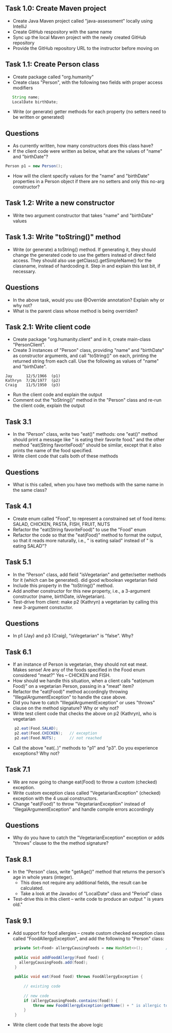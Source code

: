 

## Task 1.0: Create Maven project
- Create Java Maven project called "java-assessment"
  locally using IntelliJ
- Create GitHub respository with the same name
- Sync up the local Maven project with the newly
  created GitHub repository
- Provide the GitHub repository URL to the instructor
  before moving on


## Task 1.1: Create Person class
- Create package called "org.humanity"
- Create class "Person", with the following two fields
  with proper access modifiers

```java
   String name;
   LocalDate birthDate;
```

- Write (or generate) getter methods for each 
  property (no setters need to be written or
  generated)

## Questions
- As currently written, how many constructors does this class have?
- If the client code were written as below, what are the values 
  of "name" and "birthDate"?

```java
Person p1 = new Person();
```

- How will the client specify values for the "name" and "birthDate" 
  properties in a Person object if there are no setters 
  and only this no-arg constructor?

## Task 1.2: Write a new constructor
- Write two argument constructor that takes "name" and "birthDate" 
  values

## Task 1.3: Write "toString()" method
- Write (or generate) a toString() method.  If generating it, 
  they should change the generated code to use the getters 
  instead of direct field access. They should also use 
  getClass().getSimpleName() for the classname, instead of 
  hardcoding it.  Step in and explain this last bit, if necessary.

## Questions
- In the above task, would you use @Override annotation? 
  Explain why or why not?
- What is the parent class whose method is being overriden?

## Task 2.1: Write client code
- Create package "org.humanity.client" and in it, create 
  main-class "PersonClient".
- Create 3 instances of "Person" class, providing "name" and 
  "birthDate" as constructor arguments, and call "toString()" 
  on each, printing the returned string from each call. Use
  the following as values of "name" and "birthDate".  

```
Jay		 12/5/1966	(p1)
Kathryn	 7/26/1977	(p2)
Craig	 11/5/1950	(p3)
```

- Run the client code and explain the output
- Comment out the "toString()" method in the "Person" class
  and re-run the client code, explain the output

## Task 3.1
- In the "Person" class, write two "eat()" methods: one "eat()"
  method  should print a message like 
  "<name> is eating their favorite food." and 
  the other method "eat(String favoriteFood)" should be similar, 
  except that it also prints the name of the food specified.
- Write client code that calls both of these methods

## Questions
- What is this called, when you have two methods with the 
  same name in the same class?

## Task 4.1
- Create enum called "Food", to represent a constrained 
  set of food items: SALAD, CHICKEN, PASTA, FISH, FRUIT, NUTS
- Refactor the "eat(String favoriteFood)" to use the "Food"
  enum
- Refactor the code so that the "eat(Food)" method to format 
  the output, so that it reads more naturally, i.e., 
  "<name> is eating salad" instead of "<name> is eating SALAD"?

## Task 5.1
- In the "Person" class, add field "isVegetarian" and 
  getter/setter methods for it (which can be generated).
  did good w/boolean vegetarian field
- Include this property in the "toString()" method.
- Add another constructor for this new property, i.e., 
  a 3-argument constructor (name, birthDate, isVegetarian).
- Test-drive from client: make p2 (Kathryn) a vegetarian 
  by calling this new 3-argument constuctor.

## Questions
- In p1 (Jay) and p3 (Craig), "isVegetarian" is "false".  Why?

## Task 6.1
- If an instance of Person is vegetarian, they should not eat meat.  
  Makes sense! Are any of the foods specified in the Food 
  enum considered "meat?"  Yes – CHICKEN and FISH.
- How should we handle this situation, when a client calls 
  "eat(enum Food)" on a vegetarian Person, passing in a "meat" item?
- Refactor the "eat(Food)" method accordingly throwing 
  "IllegalArgumentException" to handle the case above.
- Did you have to catch "IllegalArgumentException" or uses
  "throws" clause on the method signature?  Why or why not?
- Write test client code that checks the above on p2 (Kathryn), 
  who is vegetarian

```java
	p2.eat(Food.SALAD);
	p2.eat(Food.CHICKEN);	// exception
	p2.eat(Food.NUTS);		// not reached
```
- Call the above "eat(..)" methods to "p1" and "p3".
  Do you experience exceptions? Why not?

## Task 7.1
- We are now going to change eat(Food) to throw a custom (checked) exception.
- Write custom exception class called "VegetarianException" (checked) 
  exception with the 4 usual constructors.
- Change "eat(Food)" to throw "VegetarianException" instead of 
  "IllegalArgumentException" and handle compile errors accordingly

## Questions
- Why do you have to catch the "VegetarianException" exception or
  adds "throws" clause to the the method signature?

## Task 8.1
- In the "Person" class, write "getAge()" method that returns
  the person's age in whole years (integer). 
  - This does not require any additional fields, the result 
    can be calculated.
  - Take a look at the Javadoc of "LocalDate" class and
    "Period" class
- Test-drive this in this client – write code to produce an
  output "<name> is <age> years old."

## Task 9.1
- Add support for food allergies – create custom checked exception 
  class called "FoodAllergyException", and add the following to 
  "Person" class:

```java
    private Set<Food> allergyCausingFoods = new HashSet<>();          // Question: why use Set here?
	
	public void addFoodAllergy(Food food) {
      allergyCausingFoods.add(food);
	}
	
	public void eat(Food food) throws FoodAllergyException {
        
        // existing code
      
        // new code
        if (allergyCausingFoods.contains(food)) {
            throw new FoodAllergyException(getName() + " is allergic to " + food);
        }
    }
```

- Write client code that tests the above logic
